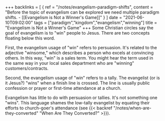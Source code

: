 +++
backlinks = [
{ ref = "/notes/evangelism-paradigm-shifts", content = "Before the topic of evangelism can be explored we need multiple paradigm shifts. - [[Evangelism is Not a Winner's Game]]" }
]
date = "2021-06-10T09:02:00"
tags = ["paradigm","kingdom","evangelism","winning"]
title = "Evangelism is Not a Winner's Game"
+++
Some Christian circles say the goal of evangelism is to "win" people to Jesus. There are two concepts floating below this word.

First, the evangelism usage of "win" refers to persuasion. It's related to the adjective "winsome," which describes a person who excels at convincing others. In this way, "win" is a sales term. You might hear the term used in the same way in your local sales department who are "winning" customers/contracts.

Second, the evangelism usage of "win" refers to a tally. The evangelist (or is it Jesus?) "wins" when a finish line is crossed. The line is usually public confession or prayer or first-time attendance at a church.

Evangelism has little to do with persuasion or tallies. It's not something one "wins". This language shames the low-tally evangelist by equating their efforts to church-goer's attendance (see {{< backref "/notes/when-are-they-converted" "When Are They Converted?" >}}).
